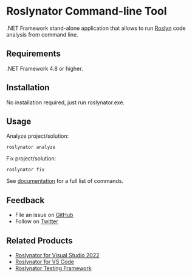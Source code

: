 # Roslynator Command-line Tool

.NET Framework stand-alone application that allows to run [Roslyn](https://github.com/dotnet/roslyn) code analysis from command line.

## Requirements

.NET Framework 4.8 or higher.

## Installation

No installation required, just run roslynator.exe.

## Usage

Analyze project/solution:
```shell
roslynator analyze
```

Fix project/solution:
```shell
roslynator fix
```

See [documentation](https://josefpihrt.github.io/docs/roslynator/cli) for a full list of commands.

## Feedback

* File an issue on [GitHub](https://github.com/josefpihrt/roslynator/issues/new)
* Follow on [Twitter](https://twitter.com/roslynator)

## Related Products

* [Roslynator for Visual Studio 2022](https://marketplace.visualstudio.com/items?itemName=josefpihrt.Roslynator2022)
* [Roslynator for VS Code](https://marketplace.visualstudio.com/items?itemName=josefpihrt-vscode.roslynator)
* [Roslynator Testing Framework](https://www.nuget.org/packages/Roslynator.Testing.CSharp.Xunit)
